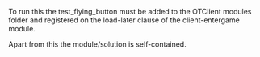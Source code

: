 To run this the test_flying_button must be added to the OTClient modules folder and registered on the 
load-later clause of the client-entergame module.
 
Apart from this the module/solution is self-contained.
